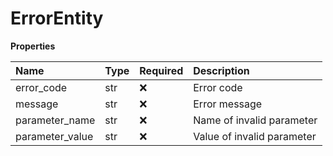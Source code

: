 # ErrorEntity

**Properties**

| Name            | Type | Required | Description                |
| :-------------- | :--- | :------- | :------------------------- |
| error_code      | str  | ❌       | Error code                 |
| message         | str  | ❌       | Error message              |
| parameter_name  | str  | ❌       | Name of invalid parameter  |
| parameter_value | str  | ❌       | Value of invalid parameter |

<!-- This file was generated by liblab | https://liblab.com/ -->
